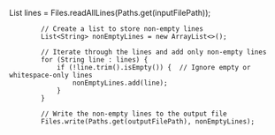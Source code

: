 List<String> lines = Files.readAllLines(Paths.get(inputFilePath));

            // Create a list to store non-empty lines
            List<String> nonEmptyLines = new ArrayList<>();

            // Iterate through the lines and add only non-empty lines
            for (String line : lines) {
                if (!line.trim().isEmpty()) {  // Ignore empty or whitespace-only lines
                    nonEmptyLines.add(line);
                }
            }

            // Write the non-empty lines to the output file
            Files.write(Paths.get(outputFilePath), nonEmptyLines);
